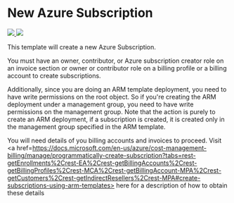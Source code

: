 # New Azure Subscription

<a href="https://portal.azure.com/#create/Microsoft.Template/uri/https%3A%2F%2Fraw.githubusercontent.com%2Fans-cloud%2Fazure_service_catalogue%2Fmaster%2Fsubscription-deployment%2FazureDeploy.json" target="_blank">
    <img src="http://azuredeploy.net/deploybutton.png"/>
</a>
<a href="http://armviz.io/#/?load=https%3A%2F%2Fraw.githubusercontent.com%2Fans-cloud%2Fazure_service_catalogue%2Fmaster%2Fsubscription-deployment%2FazureDeploy.json" target="_blank">
    <img src="http://armviz.io/visualizebutton.png"/>
</a>

This template will create a new Azure Subscription.

You must have an owner, contributor, or Azure subscription creator role on an invoice section or owner or contributor role on a billing profile or a billing account to create subscriptions.

Additionally, since you are doing an ARM template deployment, you need to have write permissions on the root object. So if you're creating the ARM deployment under a management group, you need to have write permissions on the management group. Note that the action is purely to create an ARM deployment, if a subscription is created, it is created only in the management group specified in the ARM template.

You will need details of you billing accounts and invoices to proceed. Visit <a href=https://docs.microsoft.com/en-us/azure/cost-management-billing/manage/programmatically-create-subscription?tabs=rest-getEnrollments%2Crest-EA%2Crest-getBillingAccounts%2Crest-getBillingProfiles%2Crest-MCA%2Crest-getBillingAccount-MPA%2Crest-getCustomers%2Crest-getIndirectResellers%2Crest-MPA#create-subscriptions-using-arm-templates> here </a> for a description of how to obtain these details